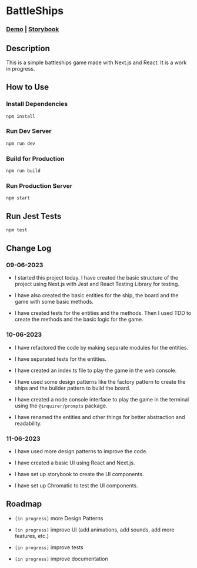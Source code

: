 # BattleShips

### [Demo](https://arfacod-battleships.vercel.app/) | [Storybook](https://develop--6486a99e62c3ba59643b6104.chromatic.com)

## Description
This is a simple battleships game made with Next.js and React. It is a work in progress.

## How to Use

### Install Dependencies

```bash
npm install
```

### Run Dev Server

```bash
npm run dev
```

### Build for Production

```bash
npm run build
```

### Run Production Server

```bash
npm start
```

## Run Jest Tests

```bash
npm test
```

## Change Log

### 09-06-2023

- I started this project today. I have created the basic structure of the project using Next.js with Jest and React Testing Library for testing.

- I have also created the basic entities for the ship, the board and the game with some basic methods.

- I have created tests for the entities and the methods. Then I used TDD to create the methods and the basic logic for the game.

### 10-06-2023

- I have refactored the code by making separate modules for the entities.

- I have separated tests for the entities.

- I have created an index.ts file to play the game in the web console.

- I have used some design patterns like the factory pattern to create the ships and the builder pattern to build the board.

- I have created a node console interface to play the game in the terminal using the `@inquirer/prompts` package.

- I have renamed the entities and other things for better abstraction and readability. 

### 11-06-2023

- I have used more design patterns to improve the code.

- I have created a basic UI using React and Next.js.

- I have set up storybook to create the UI components.

- I have set up Chromatic to test the UI components.

## Roadmap 

- `[in progress]` more Design Patterns

- `[in progress]` improve UI (add animations, add sounds, add more features, etc.)

- `[in progress]` improve tests

- `[in progress]` improve documentation
